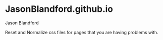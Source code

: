 # JasonBlandford.github.io
Jason Blandford

Reset and Normalize css files for pages that you are having problems with.
